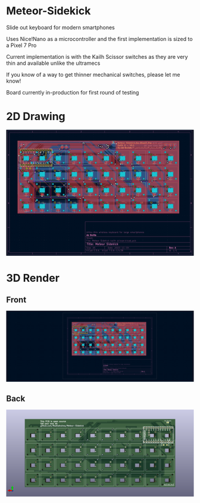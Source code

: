 # Meteor-Sidekick
Slide out keyboard for modern smartphones

Uses Nice!Nano as a microcontroller and the first implementation is sized to a Pixel 7 Pro

Current implementation is with the Kailh Scissor switches as they are very thin and available unlike the ultramecs

If you know of a way to get thinner mechanical switches, please let me know!

Board currently in-production for first round of testing

# 2D Drawing
![Back of keyboard](https://raw.githubusercontent.com/RadioAndrea/Meteor-Sidekick/main/drawing.png)

# 3D Render
## Front

![Front of keyboard](https://raw.githubusercontent.com/RadioAndrea/Meteor-Sidekick/main/3d_front.png)
## Back
![Back of keyboard](https://raw.githubusercontent.com/RadioAndrea/Meteor-Sidekick/main/3d_back.png)
